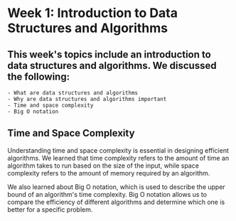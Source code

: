 # Week 1: Introduction to Data Structures and Algorithms

## This week's topics include an introduction to data structures and algorithms. We discussed the following:

    - What are data structures and algorithms
    - Why are data structures and algorithms important
    - Time and space complexity
    - Big O notation

## Time and Space Complexity

Understanding time and space complexity is essential in designing efficient algorithms. We learned that time complexity refers to the amount of time an algorithm takes to run based on the size of the input, while space complexity refers to the amount of memory required by an algorithm.

We also learned about Big O notation, which is used to describe the upper bound of an algorithm's time complexity. Big O notation allows us to compare the efficiency of different algorithms and determine which one is better for a specific problem.

